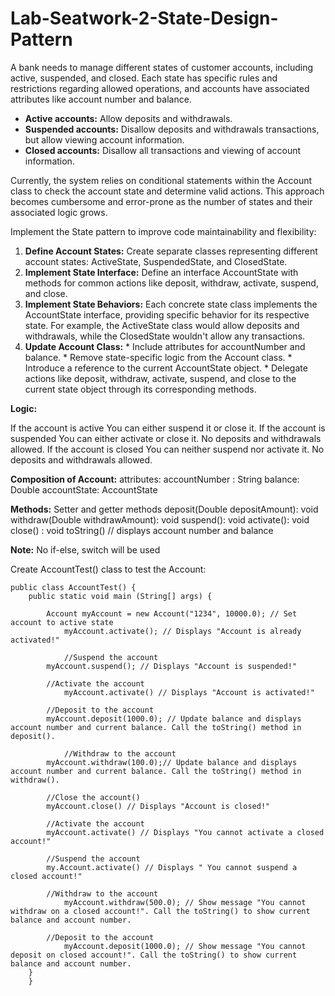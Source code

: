 # Lab-Seatwork-2-State-Design-Pattern

A bank needs to manage different states of customer accounts, including active, suspended, and closed. Each state has specific rules and restrictions regarding allowed operations, and accounts have associated attributes like account number and balance.
* **Active accounts:** Allow deposits and withdrawals.
* **Suspended accounts:** Disallow deposits and withdrawals transactions, but allow viewing account information.
* **Closed accounts:** Disallow all transactions and viewing of account information.

Currently, the system relies on conditional statements within the Account class to check the account state and determine valid actions. This approach becomes cumbersome and error-prone as the number of states and their associated logic grows.

Implement the State pattern to improve code maintainability and flexibility:
1. **Define Account States:** Create separate classes representing different account states: ActiveState, SuspendedState, and ClosedState.
2. **Implement State Interface:** Define an interface AccountState with methods for common actions like deposit, withdraw, activate, suspend, and close.
3. **Implement State Behaviors:** Each concrete state class implements the AccountState interface, providing specific behavior for its respective state. For example, the ActiveState class would allow deposits and withdrawals, while the ClosedState wouldn't allow any transactions.
4. **Update Account Class:**
        * Include attributes for accountNumber and balance.
        * Remove state-specific logic from the Account class.
        * Introduce a reference to the current AccountState object.
        * Delegate actions like deposit, withdraw, activate, suspend, and close to the current state object through its corresponding methods.
 
**Logic:**

If the account is active
    You can either suspend it or close it.
If the account is suspended
    You can either activate or close it.
    No deposits and withdrawals allowed.
If the account is closed
    You can neither suspend nor activate it.
    No deposits and withdrawals allowed.


**Composition of Account:**
    attributes:
    accountNumber : String
    balance:  Double
    accountState:  AccountState

**Methods:**
    Setter and getter methods
    deposit(Double depositAmount): void
    withdraw(Double withdrawAmount): void
    suspend(): void
    activate(): void
    close() : void
    toString()   // displays account number and balance

**Note:**  No if-else, switch will be used

Create AccountTest() class to test the Account:

	public class AccountTest() {
		public static void main (String[] args) {
	 
			Account myAccount = new Account("1234", 10000.0); // Set account to active state
	        	myAccount.activate(); // Displays "Account is already activated!"
	
	        	//Suspend the account
			myAccount.suspend(); // Displays "Account is suspended!"
	
			//Activate the account
	        	myAccount.activate() // Displays "Account is activated!"
			
			//Deposit to the account
			myAccount.deposit(1000.0); // Update balance and displays account number and current balance. Call the toString() method in deposit().    	                                
	
	        	//Withdraw to the account
			myAccount.withdraw(100.0);// Update balance and displays account number and current balance. Call the toString() method in withdraw().    	                                
	
			//Close the account()
			myAccount.close() // Displays "Account is closed!"
	
			//Activate the account
			myAccount.activate() // Displays "You cannot activate a closed account!"	
	
			//Suspend the account
			my.Account.activate() // Displays " You cannot suspend a closed account!"
	
			//Withdraw to the account
	        	myAccount.withdraw(500.0); // Show message "You cannot withdraw on a closed account!". Call the toString() to show current balance and account number.
	
			//Deposit to the account
	        	myAccount.deposit(1000.0); // Show message "You cannot deposit on closed account!". Call the toString() to show current balance and account number.
		}
	    }
